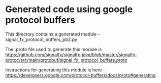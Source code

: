 # Generated code using google protocol buffers

This directory contains a generated module - signal_fx_protocol_buffers_pb2.py

The .proto file used to generate this module is
https://github.com/signalfx/signalfx-java/blob/master/signalfx-protoc/src/main/protobuf/signal_fx_protocol_buffers.proto

Instructions for generating this module is here - https://developers.google.com/protocol-buffers/docs/proto#generating
